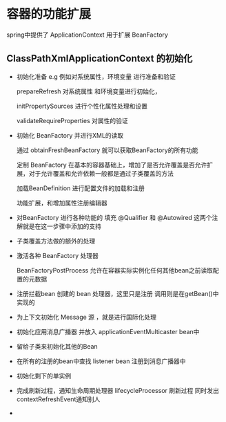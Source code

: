 # 容器的功能扩展
spring中提供了 ApplicationContext 用于扩展 BeanFactory

## ClassPathXmlApplicationContext 的初始化
 - 初始化准备 e.g 例如对系统属性，环境变量 进行准备和验证

    prepareRefresh 对系统属性 和环境变量进行初始化，

    initPropertySources 进行个性化属性处理和设置

    validateRequireProperties 对属性的验证
 - 初始化 BeanFactory 并进行XML的读取

    通过 obtainFreshBeanFactory 就可以获取BeanFactory的所有功能

    定制 BeanFactory 在基本的容器基础上，增加了是否允许覆盖是否允许扩展，对于允许覆盖和允许依赖一般都是通过子类覆盖的方法

    加载BeanDefinition 进行配置文件的加载和注册

    功能扩展，和增加属性注册编辑器

 - 对BeanFactory 进行各种功能的 填充 @Qualifier 和 @Autowired 这两个注解就是在这一步骤中添加的支持
 - 子类覆盖方法做的额外的处理
 - 激活各种 BeanFactory 处理器

    BeanFactoryPostProcess 允许在容器实际实例化任何其他bean之前读取配置的元数据

 - 注册拦截bean 创建的 bean 处理器，这里只是注册 调用则是在getBean()中实现的
 - 为上下文初始化 Message 源 ，就是进行国际化处理

 - 初始化应用消息广播器 并放入 applicationEventMulticaster bean中
 - 留给子类来初始化其他的Bean
 - 在所有的注册的bean中查找 listener bean 注册到消息广播器中
 - 初始化剩下的单实例
 - 完成刷新过程，通知生命周期处理器 lifecycleProcessor 刷新过程 同时发出 contextRefreshEvent通知别人
 -